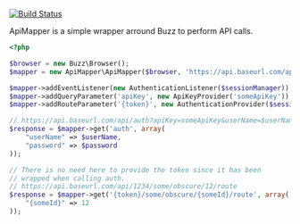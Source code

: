 [![Build Status](https://secure.travis-ci.org/sandvige/ApiMapper.png?branch=master)](http://travis-ci.org/sandvige/ApiMapper)

ApiMapper is a simple wrapper arround Buzz to perform API calls.

```php
<?php

$browser = new Buzz\Browser();
$mapper = new ApiMapper\ApiMapper($browser, 'https://api.baseurl.com/api');

$mapper->addEventListener(new AuthenticationListener($sessionManager));
$mapper->addQueryParameter('apiKey', new ApiKeyProvider('someApiKey'));
$mapper->addRouteParameter('{token}', new AuthenticationProvider($sessionManager));

// https://api.baseurl.com/api/auth?apiKey=someApiKey&userName=$userName&password=$password
$response = $mapper->get('auth', array(
    "userName" => $userName,
	"password" => $password
));

// There is no need here to provide the token since it has been
// wrapped when calling auth.
// https://api.baseurl.com/api/1234/some/obscure/12/route
$response = $mapper->get('{token}/some/obscure/{someId}/route', array(
    "{someId}" => 12
));
```
